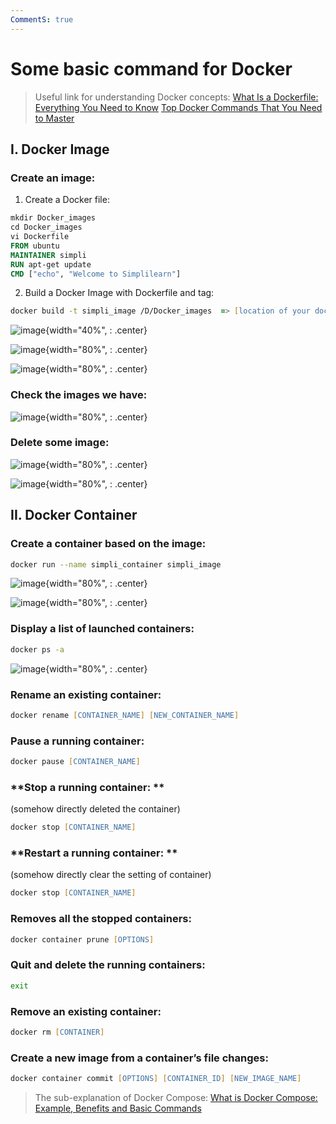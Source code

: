 ```yaml
---
CommentS: true
---
```


# **Some basic command for Docker**

>Useful link for understanding Docker concepts:
[What Is a Dockerfile: Everything You Need to Know](https://www.simplilearn.com/tutorials/docker-tutorial/what-is-dockerfile)
[Top Docker Commands That You Need to Master](https://www.simplilearn.com/tutorials/docker-tutorial/docker-commands)

## **I. Docker Image**

### **Create an image:**

1. Create a Docker file:
```dockerfile title=".dockerfile"
mkdir Docker_images
cd Docker_images
vi Dockerfile
FROM ubuntu
MAINTAINER simpli
RUN apt-get update
CMD ["echo", "Welcome to Simplilearn"]
```
2. Build a Docker Image with Dockerfile and tag:
```zsh title="Git Bash"
docker build -t simpli_image /D/Docker_images  => [location of your dockerfile]
```

![image](https://user-images.githubusercontent.com/61530469/200457795-b292dca5-52c1-4a87-99d7-ead75e38007e.png){width="40%", : .center}

![image](https://user-images.githubusercontent.com/61530469/200457814-e71c8e79-c3f9-4357-9484-578df6687121.png){width="80%", : .center}

![image](https://user-images.githubusercontent.com/61530469/200457819-3a36eb8a-6073-410b-bdd0-b9686a9cb54c.png){width="80%", : .center}

### **Check the images we have:**

![image](https://user-images.githubusercontent.com/61530469/200457708-f7ce6cd2-e21c-4d86-9d7e-ca3a3273ddbd.png){width="80%", : .center}

### **Delete some image:**

![image](https://user-images.githubusercontent.com/61530469/200457746-88301eaa-f14f-4570-99e4-65a0f864cc71.png){width="80%", : .center}

![image](https://user-images.githubusercontent.com/61530469/200457756-735ae3e9-d414-419f-91f1-ba082272d6ec.png){width="80%", : .center}




## **II. Docker Container**

### **Create a container based on the image:**

```zsh title="Git Bash"
docker run --name simpli_container simpli_image
```

![image](https://user-images.githubusercontent.com/61530469/200457842-876a263b-6bbd-46e3-bc90-71042b594c9b.png){width="80%", : .center}

![image](https://user-images.githubusercontent.com/61530469/200457858-241f752d-5157-432b-8023-5e653140289e.png){width="80%", : .center}



### **Display a list of launched containers:**

```zsh title="Git Bash"
docker ps -a
```

![image](https://user-images.githubusercontent.com/61530469/200457866-3a4bf186-638c-4411-94f5-9e9adaf4feb0.png){width="80%", : .center}

### **Rename an existing container:**

```zsh title="Git Bash"
docker rename [CONTAINER_NAME] [NEW_CONTAINER_NAME]
```

### **Pause a running container:**

```zsh title="Git Bash"
docker pause [CONTAINER_NAME]
```

### **Stop a running container: **

(somehow directly deleted the container)

```zsh title="Git Bash"
docker stop [CONTAINER_NAME]
```

### **Restart a running container: **

(somehow directly clear the setting of container)

```zsh title="Git Bash"
docker stop [CONTAINER_NAME]
```

### **Removes all the stopped containers:**

```zsh title="Git Bash"
docker container prune [OPTIONS] 
```

### **Quit and delete the running containers:**

```zsh title="Git Bash"
exit
```

### **Remove an existing container:**

```zsh title="Git Bash"
docker rm [CONTAINER] 
```

### **Create a new image from a container’s file changes:**

```zsh title="Git Bash"
docker container commit [OPTIONS] [CONTAINER_ID] [NEW_IMAGE_NAME]
```


>The sub-explanation of Docker Compose:
[What is Docker Compose: Example, Benefits and Basic Commands](https://www.simplilearn.com/tutorials/docker-tutorial/docker-compose)


